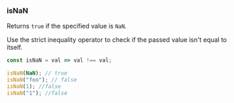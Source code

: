 ### isNaN

Returns `true` if the specified value is `NaN`.

Use the strict inequality operator to check if the passed value isn't equal to itself.

```js
const isNaN = val => val !== val;
```

```js
isNaN(NaN); // true
isNaN("foo"); // false
isNaN(1); //false
isNaN("1"); //false
```
